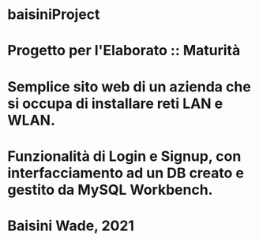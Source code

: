 # baisiniProject
#
# Progetto per l'Elaborato :: Maturità
#
#   Semplice sito web di un azienda che si occupa di installare reti LAN e WLAN.
#   Funzionalità di Login e Signup, con interfacciamento ad un DB creato e gestito da MySQL Workbench.
#
#
#
# Baisini Wade, 2021
